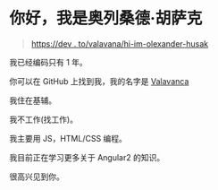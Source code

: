 # 你好，我是奥列桑德·胡萨克

> [https://dev . to/valavana/hi-im-olexander-husak](https://dev.to/valavanca/hi-im-olexander-husak)

我已经编码只有 1 年。

你可以在 GitHub 上找到我，我的名字是 [Valavanca](https://github.com/Valavanca)

我住在基辅。

我不工作(找工作)。

我主要用 JS，HTML/CSS 编程。

我目前正在学习更多关于 Angular2 的知识。

很高兴见到你。